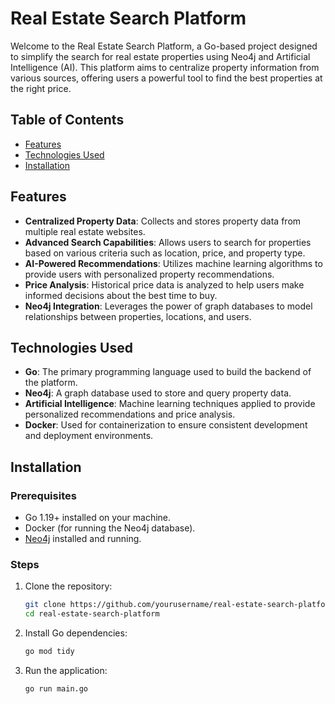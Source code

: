 # Real Estate Search Platform

Welcome to the Real Estate Search Platform, a Go-based project designed to simplify the search for real estate properties using Neo4j and Artificial Intelligence (AI). This platform aims to centralize property information from various sources, offering users a powerful tool to find the best properties at the right price.

## Table of Contents

- [Features](#features)
- [Technologies Used](#technologies-used)
- [Installation](#installation)

## Features

- **Centralized Property Data**: Collects and stores property data from multiple real estate websites.
- **Advanced Search Capabilities**: Allows users to search for properties based on various criteria such as location, price, and property type.
- **AI-Powered Recommendations**: Utilizes machine learning algorithms to provide users with personalized property recommendations.
- **Price Analysis**: Historical price data is analyzed to help users make informed decisions about the best time to buy.
- **Neo4j Integration**: Leverages the power of graph databases to model relationships between properties, locations, and users.

## Technologies Used

- **Go**: The primary programming language used to build the backend of the platform.
- **Neo4j**: A graph database used to store and query property data.
- **Artificial Intelligence**: Machine learning techniques applied to provide personalized recommendations and price analysis.
- **Docker**: Used for containerization to ensure consistent development and deployment environments.

## Installation

### Prerequisites

- Go 1.19+ installed on your machine.
- Docker (for running the Neo4j database).
- [Neo4j](https://neo4j.com/download/) installed and running.

### Steps

1. Clone the repository:

    ```sh
    git clone https://github.com/yourusername/real-estate-search-platform.git
    cd real-estate-search-platform
    ```

2. Install Go dependencies:

    ```sh
    go mod tidy
    ```

3. Run the application:

    ```sh
    go run main.go
    ```
